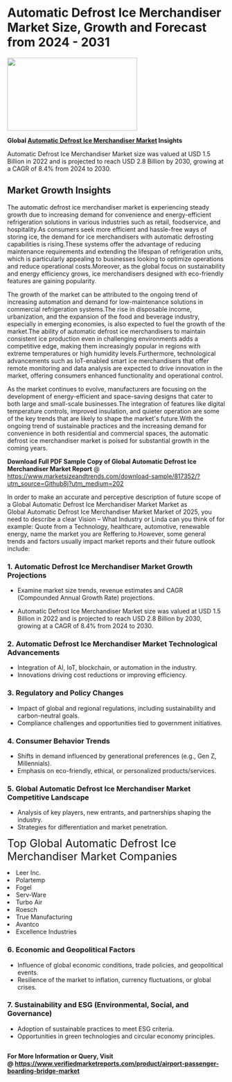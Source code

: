 <H1>Automatic Defrost Ice Merchandiser Market Size, Growth and Forecast from 2024 - 2031</H1><img class="aligncenter size-medium wp-image-584254" src="https://thirdeyenews.in/wp-content/uploads/2024/09/Global-Market-Research-300x168.jpeg" alt="" width="300" height="168" /><p><strong>Global&nbsp;<a href="https://www.marketsizeandtrends.com/download-sample/817352/?utm_source=Github8j?utm_medium=202">Automatic Defrost Ice Merchandiser Market</a> Insights</strong></p><p>Automatic Defrost Ice Merchandiser Market size was valued at USD 1.5 Billion in 2022 and is projected to reach USD 2.8 Billion by 2030, growing at a CAGR of 8.4% from 2024 to 2030.</p><p><h2>Market Growth Insights</h2> <p>The automatic defrost ice merchandiser market is experiencing steady growth due to increasing demand for convenience and energy-efficient refrigeration solutions in various industries such as retail, foodservice, and hospitality.As consumers seek more efficient and hassle-free ways of storing ice, the demand for ice merchandisers with automatic defrosting capabilities is rising.These systems offer the advantage of reducing maintenance requirements and extending the lifespan of refrigeration units, which is particularly appealing to businesses looking to optimize operations and reduce operational costs.Moreover, as the global focus on sustainability and energy efficiency grows, ice merchandisers designed with eco-friendly features are gaining popularity.</p> <p>The growth of the market can be attributed to the ongoing trend of increasing automation and demand for low-maintenance solutions in commercial refrigeration systems.The rise in disposable income, urbanization, and the expansion of the food and beverage industry, especially in emerging economies, is also expected to fuel the growth of the market.The ability of automatic defrost ice merchandisers to maintain consistent ice production even in challenging environments adds a competitive edge, making them increasingly popular in regions with extreme temperatures or high humidity levels.Furthermore, technological advancements such as IoT-enabled smart ice merchandisers that offer remote monitoring and data analysis are expected to drive innovation in the market, offering consumers enhanced functionality and operational control.<p>As the market continues to evolve, manufacturers are focusing on the development of energy-efficient and space-saving designs that cater to both large and small-scale businesses.The integration of features like digital temperature controls, improved insulation, and quieter operation are some of the key trends that are likely to shape the market's future.With the ongoing trend of sustainable practices and the increasing demand for convenience in both residential and commercial spaces, the automatic defrost ice merchandiser market is poised for substantial growth in the coming years.</p> <p><span class=""><strong>Download Full PDF Sample Copy of Global Automatic Defrost Ice Merchandiser Market Report</strong> @ <a href="https://www.marketsizeandtrends.com/download-sample/817352/?utm_source=Github8j?utm_medium=202" target="_blank">https://www.marketsizeandtrends.com/download-sample/817352/?utm_source=Github8j?utm_medium=202</a></span></p><p>In order to make an accurate and perceptive description of future scope of a Global&nbsp;Automatic Defrost Ice Merchandiser Market Market as Global&nbsp;Automatic Defrost Ice Merchandiser Market Market of 2025, you need to describe a clear Vision &ndash; What Industry or Linda can you think of for example: Quote from a Technology, healthcare, automotive, renewable energy, name the market you are Reffering to.However, some general trends and factors usually impact market reports and their future outlook include:</p><h3>1.&nbsp;<strong>Automatic Defrost Ice Merchandiser Market Growth Projections</strong></h3><ul><li>Examine market size trends, revenue estimates and CAGR (Compounded Annual Growth Rate) projections.</li><li><p>Automatic Defrost Ice Merchandiser Market size was valued at USD 1.5 Billion in 2022 and is projected to reach USD 2.8 Billion by 2030, growing at a CAGR of 8.4% from 2024 to 2030.</p></li></ul><h3>2.&nbsp;<strong>Automatic Defrost Ice Merchandiser Market Technological Advancements</strong></h3><ul><li>Integration of AI, IoT, blockchain, or automation in the industry.</li><li>Innovations driving cost reductions or improving efficiency.</li></ul><h3>3.&nbsp;<strong>Regulatory and Policy Changes</strong></h3><ul><li>Impact of global and regional regulations, including sustainability and carbon-neutral goals.</li><li>Compliance challenges and opportunities tied to government initiatives.</li></ul><h3>4.&nbsp;<strong>Consumer Behavior Trends</strong></h3><ul><li>Shifts in demand influenced by generational preferences (e.g., Gen Z, Millennials).</li><li>Emphasis on eco-friendly, ethical, or personalized products/services.</li></ul><h3>5.&nbsp;<strong>Global Automatic Defrost Ice Merchandiser Market Competitive Landscape</strong></h3><ul><li>Analysis of key players, new entrants, and partnerships shaping the industry.</li><li>Strategies for differentiation and market penetration.</li></ul><p data-pm-slice="1 1 []"><span style="color: inherit; font-family: inherit; font-size: 25px;">Top Global Automatic Defrost Ice Merchandiser Market Companies</span></p><div class="" data-test-id=""><p><li>Leer Inc.</li><li> Polartemp</li><li> Fogel</li><li> Serv-Ware</li><li> Turbo Air</li><li> Roesch</li><li> True Manufacturing</li><li> Avantco</li><li> Excellence Industries</li></p></div><h3>6.&nbsp;<strong>Economic and Geopolitical Factors</strong></h3><ul><li>Influence of global economic conditions, trade policies, and geopolitical events.</li><li>Resilience of the market to inflation, currency fluctuations, or global crises.</li></ul><h3>7.&nbsp;<strong>Sustainability and ESG (Environmental, Social, and Governance)</strong></h3><ul><li>Adoption of sustainable practices to meet ESG criteria.</li><li>Opportunities in green technologies and circular economy principles.</li></ul><h2><strong style="font-size: 14px;">For More Information or Query, Visit @&nbsp;</strong><a style="background-color: #ffffff; font-size: 14px;" href="https://www.marketsizeandtrends.com/report/automatic-defrost-ice-merchandiser-market/" target="_blank">https://www.verifiedmarketreports.com/product/airport-passenger-boarding-bridge-market</a></h2>